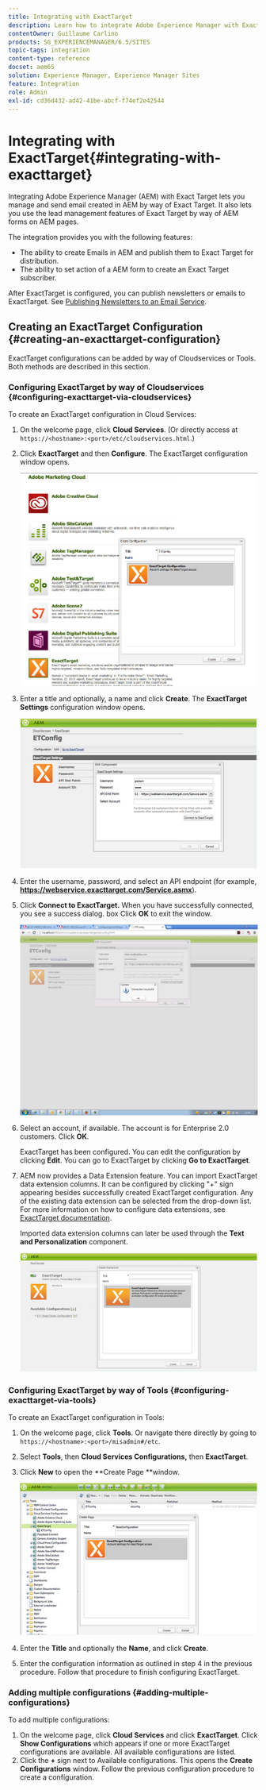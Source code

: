 ```yaml
---
title: Integrating with ExactTarget
description: Learn how to integrate Adobe Experience Manager with ExactTarget.
contentOwner: Guillaume Carlino
products: SG_EXPERIENCEMANAGER/6.5/SITES
topic-tags: integration
content-type: reference
docset: aem65
solution: Experience Manager, Experience Manager Sites
feature: Integration
role: Admin
exl-id: cd36d432-ad42-41be-abcf-f74ef2e42544
---
```

# Integrating with ExactTarget{#integrating-with-exacttarget}

Integrating Adobe Experience Manager (AEM) with Exact Target lets you manage and send email created in AEM by way of Exact Target. It also lets you use the lead management features of Exact Target by way of AEM forms on AEM pages.

The integration provides you with the following features:

* The ability to create Emails in AEM and publish them to Exact Target for distribution.
* The ability to set action of a AEM form to create an Exact Target subscriber.

After ExactTarget is configured, you can publish newsletters or emails to ExactTarget. See [Publishing Newsletters to an Email Service](/help/sites-authoring/personalization.md).

## Creating an ExactTarget Configuration {#creating-an-exacttarget-configuration}

ExactTarget configurations can be added by way of Cloudservices or Tools. Both methods are described in this section.

### Configuring ExactTarget by way of Cloudservices {#configuring-exacttarget-via-cloudservices}

To create an ExactTarget configuration in Cloud Services:

1. On the welcome page, click **Cloud Services**. (Or directly access at `https://<hostname>:<port>/etc/cloudservices.html`.)
1. Click **ExactTarget** and then **Configure**. The ExactTarget configuration window opens.

   ![chlimage_1-19](assets/chlimage_1-19.png)

1. Enter a title and optionally, a name and click **Create**. The **ExactTarget Settings** configuration window opens.

   ![chlimage_1](assets/chlimage_1.jpeg)

1. Enter the username, password, and select an API endpoint (for example, **https://webservice.exacttarget.com/Service.asmx**).
1. Click **Connect to ExactTarget.** When you have successfully connected, you see a success dialog. box Click **OK** to exit the window.

   ![chlimage_1-1](assets/chlimage_1-1.jpeg)

1. Select an account, if available. The account is for Enterprise 2.0 customers. Click **OK**.

   ExactTarget has been configured. You can edit the configuration by clicking **Edit**. You can go to ExactTarget by clicking **Go to ExactTarget**.

1. AEM now provides a Data Extension feature. You can import ExactTarget data extension columns. It can be configured by clicking "+" sign appearing besides successfully created ExactTarget configuration. Any of the existing data extension can be selected from the drop-down list. For more information on how to configure data extensions, see [ExactTarget documentation](https://help.salesforce.com/s/articleView?id=sf.mc_es_data_extension_data_relationships_classic.htm&type=5).

   Imported data extension columns can later be used through the **Text and Personalization** component.

   ![chlimage_1-2](assets/chlimage_1-2.jpeg)

### Configuring ExactTarget by way of Tools {#configuring-exacttarget-via-tools}

To create an ExactTarget configuration in Tools:

1. On the welcome page, click **Tools**. Or navigate there directly by going to `https://<hostname>:<port>/misadmin#/etc`.
1. Select **Tools**, then **Cloud Services Configurations,** then **ExactTarget**.
1. Click **New** to open the **Create Page **window.

   ![chlimage_1-34](assets/chlimage_1-3.jpeg)

1. Enter the **Title** and optionally the **Name**, and click **Create**.
1. Enter the configuration information as outlined in step 4 in the previous procedure. Follow that procedure to finish configuring ExactTarget.

### Adding multiple configurations {#adding-multiple-configurations}

To add multiple configurations:

1. On the welcome page, click **Cloud Services** and click **ExactTarget**. Click **Show Configurations** which appears if one or more ExactTarget configurations are available. All available configurations are listed.
1. Click the **+** sign next to Available configurations. This opens the **Create Configurations** window. Follow the previous configuration procedure to create a configuration.
